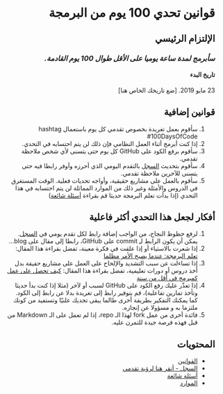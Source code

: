 <div dir="rtl">

# قوانين تحدي 100 يوم من البرمجة

## الإلتزام الرئيسي
### *سأبرمج لمدة ساعة يوميا على الأقل طوال 100 يوم القادمة.*

#### تاريخ البدء
23 مايو 2019. [ضع تاريخك الخاص هنا]

## قوانين إضافية

1. سأقوم بعمل تغريدة بخصوص تقدمي كل يوم باستعمال hashtag #100DaysOfCode
2. إذا كنت أبرمج أثناء العمل النظامي فإن ذلك لن يتم احتسابه في التحدي.
3. سأقوم برفع الكود على GitHub كل يوم حتى يتسنى لأي شخص ملاحظة تقدمي.
4. سأقوم بتحديث [السجل](log.md) بالتقدم اليومي الذي أحرزه وأوفر رابطا فيه حتى يتسنى للآخرين ملاحظة تقدمي.
5. سأقوم بالعمل على مشاريع حقيقية، وأواجه تحديات فعلية. الوقت المستغرق في الدروس والأمثلة وغير ذلك من الموارد المماثلة لن يتم احتسابه في هذا التحدي (إذا بدأت تعلم البرمجة حديثا قم بقراءة [أسئلة شائعة](FAQ.md)) 

## أفكار لجعل هذا التحدي أكثر فاعلية

1. لرفع حظوظ النجاح، من الواجب إضافة رابط لكل تقدم يومي في [السجل](log.md). يمكن أن يكون الرابط لـِ commit على GitHub، رابطا إلى مقال على blog...
2. إذا شعرت بالاستياء أو إذا علقت في فكرة معينة، تفضل بقراءة هذا المقال: [تعلم البرمجة: عندما يصبح الأمر مظلما](https://medium.freecodecamp.com/learning-to-code-when-it-gets-dark-e485edfb58fd)
3. إذا تساءلت عن سبب التشديد والإلحاح على العمل على مشاريع حقيقة بدل أخذ دروس أو دورات تعليمية، تفضل بقراءة هذا المقال: [كيف تحصل على عمل كمبرمج في أقل من سنة](https://medium.freecodecamp.com/how-to-get-a-developer-job-in-less-than-a-year-c27bbfe71645)
4. إذا تعذّر عليك رفع الكود على GitHub لسبب أو لآخر (مثلا إذا كنت بدأ حديثا وتأخذ تمارين تفاعلية)، قم بتوفير رابط إلى تغريدة بدلا عن رابط إلى الكود. كما يمكنك التفكير بطريقة أخرى طالما يبقى تحديك علنيّا وتستفيد من كونك ملتزما به و مسؤولا عن إنجازه.
5. فائدة أخرى من عمل fork لهذا الـ repo، إذا لم تعمل على الـ Markdown من قبل فهذه فرصة جيدة للتمرن عليه.

## المحتويات
* [القوانين](rules.md)
* [السجل - أنقر هنا لرؤية تقدمي](log.md)
* [أسئلة شائعة](FAQ.md)
* [الموارد](resources.md)

</div>
